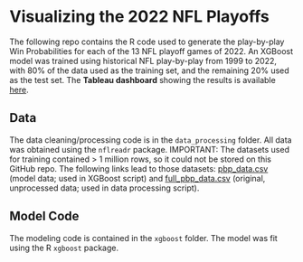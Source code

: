# Visualizing the 2022 NFL Playoffs
The following repo contains the R code used to generate the play-by-play Win Probabilities for each of the 13 NFL playoff games of 2022. An XGBoost model was trained using historical NFL play-by-play from 1999 to 2022, with 80% of the data used as the training set, and the remaining 20% used as the test set. The **Tableau dashboard** showing the results is available [here](https://public.tableau.com/app/profile/addison.mcghee/viz/2022_playoffs/2022_Super_Bowl?publish=yes).

## Data
The data cleaning/processing code is in the `data_processing` folder. All data was obtained using the `nflreadr` package. IMPORTANT: The datasets used for training contained > 1 million rows, so it could not be stored on this GitHub repo. The following links lead to those datasets: [pbp_data.csv](https://drive.google.com/file/d/17p-QDiLuX-zl6sUpAl3kVsZm2ikGpgF2/view?usp=drive_link) (model data; used in XGBoost script) and [full_pbp_data.csv](https://drive.google.com/file/d/1ANvg-SeyEW3CwgZtOGX9HmsVcnLqbS-Y/view?usp=drive_link) (original, unprocessed data; used in data processing script).

## Model Code
The modeling code is contained in the `xgboost` folder. The model was fit using the R `xgboost` package. 
